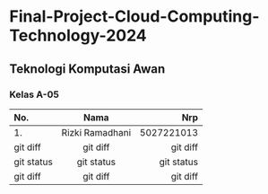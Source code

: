 # Final-Project-Cloud-Computing-Technology-2024
## Teknologi Komputasi Awan
### Kelas A-05
| No. | Nama | Nrp |
| :---         |     :---:      |          ---: |
| 1.   | Rizki Ramadhani     | 5027221013    |
| git diff     | git diff       | git diff      |
| git status   | git status     | git status    |
| git diff     | git diff       | git diff      |
